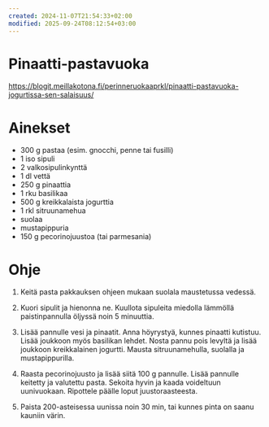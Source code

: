 ```yaml
---
created: 2024-11-07T21:54:33+02:00
modified: 2025-09-24T08:12:54+03:00
---
```


# Pinaatti-pastavuoka

https://blogit.meillakotona.fi/perinneruokaaprkl/pinaatti-pastavuoka-jogurtissa-sen-salaisuus/

# Ainekset 

- 300 g pastaa (esim. gnocchi, penne tai fusilli)
- 1 iso sipuli
- 2 valkosipulinkynttä
- 1 dl vettä
- 250 g pinaattia
- 1 rku basilikaa
- 500 g kreikkalaista jogurttia
- 1 rkl sitruunamehua
- suolaa
- mustapippuria
- 150 g
pecorinojuustoa (tai parmesania)

# Ohje

1. Keitä pasta pakkauksen ohjeen mukaan suolala maustetussa vedessä.

1. Kuori sipulit ja hienonna ne. Kuullota sipuleita miedolla lämmöllä paistinpannulla öljyssä noin 5 minuuttia.

1. Lisää pannulle vesi ja pinaatit. Anna höyrystyä, kunnes pinaatti kutistuu. Lisää joukkoon myös basilikan lehdet. Nosta pannu pois levyltä ja lisää joukkoon kreikkalainen jogurtti. Mausta sitruunamehulla, suolalla ja mustapippurilla.

1. Raasta pecorinojuusto ja lisää siitä 100 g pannulle. Lisää pannulle keitetty ja valutettu pasta. Sekoita hyvin ja kaada voideltuun uunivuokaan. Ripottele päälle loput juustoraasteesta.

1. Paista 200-asteisessa uunissa noin 30 min, tai kunnes pinta on saanu kauniin värin.
